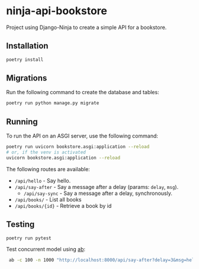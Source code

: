 # ninja-api-bookstore

Project using Django-Ninja to create a simple API for a bookstore.

## Installation

```bash
poetry install
```

## Migrations
Run the following command to create the database and tables:
```bash
poetry run python manage.py migrate
```

## Running
To run the API on an ASGI server, use the following command:
```bash
poetry run uvicorn bookstore.asgi:application --reload
# or, if the venv is activated
uvicorn bookstore.asgi:application --reload
```
The following routes are available:
- `/api/hello` - Say hello.
- `/api/say-after` - Say a message after a delay (params: `delay`, `msg`).
    - `/api/say-sync` - Say a message after a delay, synchronously.
- `/api/books/` - List all books
- `/api/books/{id}` - Retrieve a book by id

## Testing

```bash
poetry run pytest
```

Test concurrent model using [ab](https://httpd.apache.org/docs/2.4/programs/ab.html):

```bash
 ab -c 100 -n 1000 "http://localhost:8000/api/say-after?delay=3&msg=hello"
```